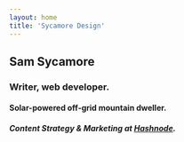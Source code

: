 ```yaml
---
layout: home
title: 'Sycamore Design'
---
```


## Sam Sycamore
### Writer, web developer. 
#### Solar-powered off-grid mountain dweller.
##### Content Strategy & Marketing at [Hashnode](https://www.hashnode.com/).
